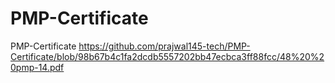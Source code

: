 # PMP-Certificate
PMP-Certificate
https://github.com/prajwal145-tech/PMP-Certificate/blob/98b67b4c1fa2dcdb5557202bb47ecbca3ff88fcc/48%20%20pmp-14.pdf
